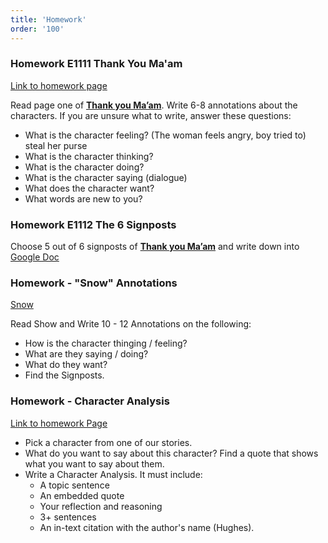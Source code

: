 ```yaml
---
title: 'Homework'
order: '100'
---
```


### Homework E1111 Thank You Ma'am

[Link to homework page](https://brewster.instructure.com/courses/811/assignments/14563)

Read page one of [**Thank you Ma’am**](https://www.chino.k12.ca.us/cms/lib/CA01902308/Centricity/Domain/1689/Thank%20You%20%20Ma%20am.pdf). Write 6-8 annotations about the characters.
If you are unsure what to write, answer these questions:

- What is the character feeling? (The woman feels angry, boy tried to) steal her purse
- What is the character thinking?
- What is the character doing?
- What is the character saying (dialogue)
- What does the character want?
- What words are new to you?

### Homework E1112 The 6 Signposts

Choose 5 out of 6 signposts of [**Thank you Ma’am**](https://www.chino.k12.ca.us/cms/lib/CA01902308/Centricity/Domain/1689/Thank%20You%20%20Ma%20am.pdf) and write down into [Google Doc](https://docs.google.com/document/d/1NocVK_sERSOsTjTFB6u-jVMPgQv6EIgxJJqeyLrIvJ8/edit)

### Homework - "Snow" Annotations

[Snow](https://www.sd308.org/cms/lib/IL01906463/Centricity/Domain/2209/Snow.pdf)

Read Show and Write 10 - 12 Annotations on the following:
- How is the character thinging / feeling?
- What are they saying / doing?
- What do they want?
- Find the Signposts.


### Homework - Character Analysis

[Link to homework Page](https://brewster.instructure.com/courses/811/assignments/14745)
- Pick a character from one of our stories. 
- What do you want to say about this character?  Find a quote that shows what you want to say about them. 
- Write a Character Analysis. It must include:
  - A topic sentence
  - An embedded quote
  - Your reflection and reasoning
  - 3+ sentences 
  - An in-text citation with the author's name (Hughes). 

<!--stackedit_data:
eyJoaXN0b3J5IjpbMjA2NTA4MTk5OF19
-->